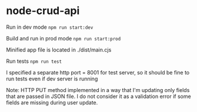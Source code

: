 # node-crud-api

Run in dev mode
`npm run start:dev`

Build and run in prod mode
`npm run start:prod`

Minified app file is located in ./dist/main.cjs

Run tests
`npm run test`

I specified a separate http port = 8001 for test server, so it should be fine to run tests even if dev server is running

Note:
HTTP PUT method implemented in a way that I'm updating only fields that are passed in JSON file.
I do not consider it as a validation error if some fields are missing during user update.


